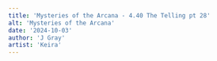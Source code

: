 ```yaml
---
title: 'Mysteries of the Arcana - 4.40 The Telling pt 28'
alt: 'Mysteries of the Arcana'
date: '2024-10-03'
author: 'J Gray'
artist: 'Keira'
---
```

